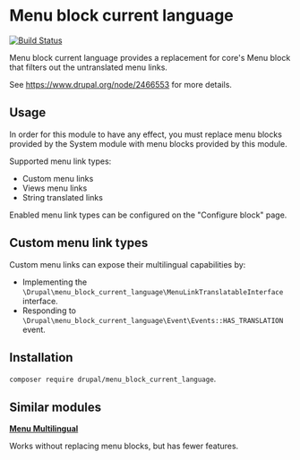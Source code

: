# Menu block current language
[![Build Status](https://travis-ci.org/tuutti/menu_block_current_language.svg?branch=8.x-1.x)](https://travis-ci.org/tuutti/menu_block_current_language)

Menu block current language provides a replacement for
core's Menu block that filters out the untranslated menu links.

See https://www.drupal.org/node/2466553 for more details.

## Usage
In order for this module to have any effect, you must replace menu blocks
provided by the System module with menu blocks provided by this module.

Supported menu link types:
- Custom menu links
- Views menu links
- String translated links

Enabled menu link types can be configured on the "Configure block" page.

## Custom menu link types

Custom menu links can expose their multilingual capabilities by:
 - Implementing the
 `\Drupal\menu_block_current_language\MenuLinkTranslatableInterface` interface.
 - Responding to
 `\Drupal\menu_block_current_language\Event\Events::HAS_TRANSLATION` event.

## Installation
`composer require drupal/menu_block_current_language`.

## Similar modules

**[Menu Multilingual](https://www.drupal.org/sandbox/matsbla/2831709)**

Works without replacing menu blocks, but has fewer features.
